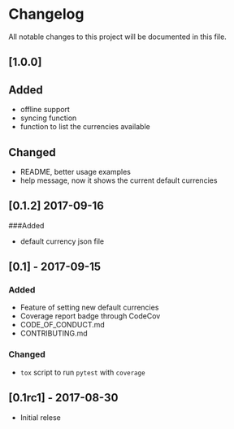 # Changelog

All notable changes to this project will be documented in this file.

## [1.0.0]
## Added
- offline support
- syncing function
- function to list the currencies available

## Changed
- README, better usage examples
- help message, now it shows the current default currencies

## [0.1.2] 2017-09-16
###Added
- default currency json file

## [0.1] - 2017-09-15
### Added
- Feature of setting new default currencies
- Coverage report badge through CodeCov
- CODE_OF_CONDUCT.md
- CONTRIBUTING.md

### Changed
- `tox` script to run `pytest` with `coverage`


## [0.1rc1] - 2017-08-30
- Initial relese

